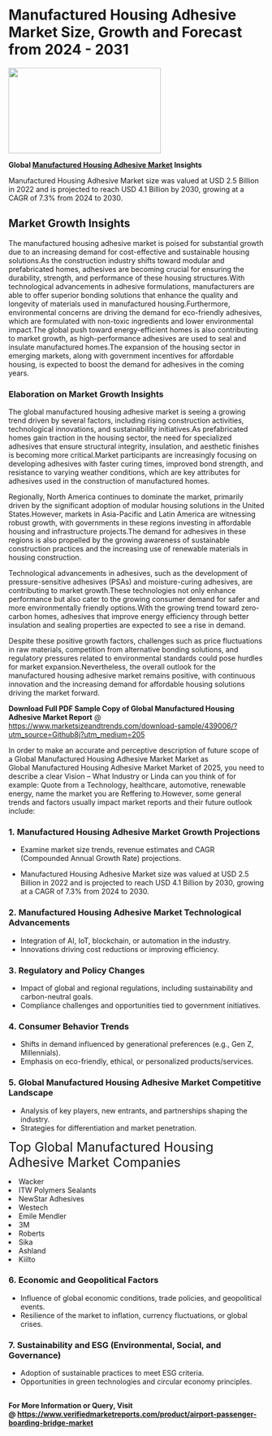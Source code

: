 <H1>Manufactured Housing Adhesive Market Size, Growth and Forecast from 2024 - 2031</H1><img class="aligncenter size-medium wp-image-584254" src="https://thirdeyenews.in/wp-content/uploads/2024/09/Global-Market-Research-300x168.jpeg" alt="" width="300" height="168" /><p><strong>Global&nbsp;<a href="https://www.marketsizeandtrends.com/download-sample/439006/?utm_source=Github8j?utm_medium=205">Manufactured Housing Adhesive Market</a> Insights</strong></p><p>Manufactured Housing Adhesive Market size was valued at USD 2.5 Billion in 2022 and is projected to reach USD 4.1 Billion by 2030, growing at a CAGR of 7.3% from 2024 to 2030.</p><p><h2>Market Growth Insights</h2> <p>The manufactured housing adhesive market is poised for substantial growth due to an increasing demand for cost-effective and sustainable housing solutions.As the construction industry shifts toward modular and prefabricated homes, adhesives are becoming crucial for ensuring the durability, strength, and performance of these housing structures.With technological advancements in adhesive formulations, manufacturers are able to offer superior bonding solutions that enhance the quality and longevity of materials used in manufactured housing.Furthermore, environmental concerns are driving the demand for eco-friendly adhesives, which are formulated with non-toxic ingredients and lower environmental impact.The global push toward energy-efficient homes is also contributing to market growth, as high-performance adhesives are used to seal and insulate manufactured homes.The expansion of the housing sector in emerging markets, along with government incentives for affordable housing, is expected to boost the demand for adhesives in the coming years.</p> <h3>Elaboration on Market Growth Insights</h3> <p>The global manufactured housing adhesive market is seeing a growing trend driven by several factors, including rising construction activities, technological innovations, and sustainability initiatives.As prefabricated homes gain traction in the housing sector, the need for specialized adhesives that ensure structural integrity, insulation, and aesthetic finishes is becoming more critical.Market participants are increasingly focusing on developing adhesives with faster curing times, improved bond strength, and resistance to varying weather conditions, which are key attributes for adhesives used in the construction of manufactured homes.</p> <p>Regionally, North America continues to dominate the market, primarily driven by the significant adoption of modular housing solutions in the United States.However, markets in Asia-Pacific and Latin America are witnessing robust growth, with governments in these regions investing in affordable housing and infrastructure projects.The demand for adhesives in these regions is also propelled by the growing awareness of sustainable construction practices and the increasing use of renewable materials in housing construction.</p> <p>Technological advancements in adhesives, such as the development of pressure-sensitive adhesives (PSAs) and moisture-curing adhesives, are contributing to market growth.These technologies not only enhance performance but also cater to the growing consumer demand for safer and more environmentally friendly options.With the growing trend toward zero-carbon homes, adhesives that improve energy efficiency through better insulation and sealing properties are expected to see a rise in demand.</p> <p>Despite these positive growth factors, challenges such as price fluctuations in raw materials, competition from alternative bonding solutions, and regulatory pressures related to environmental standards could pose hurdles for market expansion.Nevertheless, the overall outlook for the manufactured housing adhesive market remains positive, with continuous innovation and the increasing demand for affordable housing solutions driving the market forward.</p> <p><span class=""><strong>Download Full PDF Sample Copy of Global Manufactured Housing Adhesive Market Report</strong> @ <a href="https://www.marketsizeandtrends.com/download-sample/439006/?utm_source=Github8j?utm_medium=205" target="_blank">https://www.marketsizeandtrends.com/download-sample/439006/?utm_source=Github8j?utm_medium=205</a></span></p><p>In order to make an accurate and perceptive description of future scope of a Global&nbsp;Manufactured Housing Adhesive Market Market as Global&nbsp;Manufactured Housing Adhesive Market Market of 2025, you need to describe a clear Vision &ndash; What Industry or Linda can you think of for example: Quote from a Technology, healthcare, automotive, renewable energy, name the market you are Reffering to.However, some general trends and factors usually impact market reports and their future outlook include:</p><h3>1.&nbsp;<strong>Manufactured Housing Adhesive Market Growth Projections</strong></h3><ul><li>Examine market size trends, revenue estimates and CAGR (Compounded Annual Growth Rate) projections.</li><li><p>Manufactured Housing Adhesive Market size was valued at USD 2.5 Billion in 2022 and is projected to reach USD 4.1 Billion by 2030, growing at a CAGR of 7.3% from 2024 to 2030.</p></li></ul><h3>2.&nbsp;<strong>Manufactured Housing Adhesive Market Technological Advancements</strong></h3><ul><li>Integration of AI, IoT, blockchain, or automation in the industry.</li><li>Innovations driving cost reductions or improving efficiency.</li></ul><h3>3.&nbsp;<strong>Regulatory and Policy Changes</strong></h3><ul><li>Impact of global and regional regulations, including sustainability and carbon-neutral goals.</li><li>Compliance challenges and opportunities tied to government initiatives.</li></ul><h3>4.&nbsp;<strong>Consumer Behavior Trends</strong></h3><ul><li>Shifts in demand influenced by generational preferences (e.g., Gen Z, Millennials).</li><li>Emphasis on eco-friendly, ethical, or personalized products/services.</li></ul><h3>5.&nbsp;<strong>Global Manufactured Housing Adhesive Market Competitive Landscape</strong></h3><ul><li>Analysis of key players, new entrants, and partnerships shaping the industry.</li><li>Strategies for differentiation and market penetration.</li></ul><p data-pm-slice="1 1 []"><span style="color: inherit; font-family: inherit; font-size: 25px;">Top Global Manufactured Housing Adhesive Market Companies</span></p><div class="" data-test-id=""><p><li>Wacker</li><li> ITW Polymers Sealants</li><li> NewStar Adhesives</li><li> Westech</li><li> Emile Mendler</li><li> 3M</li><li> Roberts</li><li> Sika</li><li> Ashland</li><li> Kiilto</li></p></div><h3>6.&nbsp;<strong>Economic and Geopolitical Factors</strong></h3><ul><li>Influence of global economic conditions, trade policies, and geopolitical events.</li><li>Resilience of the market to inflation, currency fluctuations, or global crises.</li></ul><h3>7.&nbsp;<strong>Sustainability and ESG (Environmental, Social, and Governance)</strong></h3><ul><li>Adoption of sustainable practices to meet ESG criteria.</li><li>Opportunities in green technologies and circular economy principles.</li></ul><h2><strong style="font-size: 14px;">For More Information or Query, Visit @&nbsp;</strong><a style="background-color: #ffffff; font-size: 14px;" href="https://www.marketsizeandtrends.com/report/manufactured-housing-adhesive-market/" target="_blank">https://www.verifiedmarketreports.com/product/airport-passenger-boarding-bridge-market</a></h2>